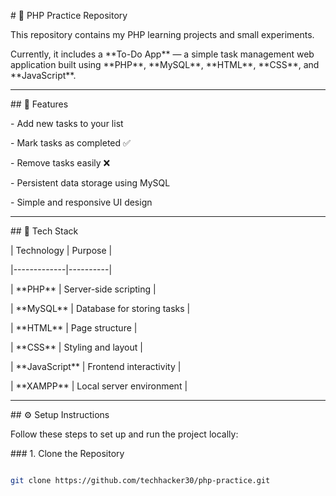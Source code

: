 \# 📝 PHP Practice Repository



This repository contains my PHP learning projects and small experiments.  

Currently, it includes a \*\*To-Do App\*\* — a simple task management web application built using \*\*PHP\*\*, \*\*MySQL\*\*, \*\*HTML\*\*, \*\*CSS\*\*, and \*\*JavaScript\*\*.



---



\## 🚀 Features



\- Add new tasks to your list

\- Mark tasks as completed ✅

\- Remove tasks easily ❌

\- Persistent data storage using MySQL

\- Simple and responsive UI design



---



\## 🧰 Tech Stack



| Technology | Purpose |

|-------------|----------|

| \*\*PHP\*\* | Server-side scripting |

| \*\*MySQL\*\* | Database for storing tasks |

| \*\*HTML\*\* | Page structure |

| \*\*CSS\*\* | Styling and layout |

| \*\*JavaScript\*\* | Frontend interactivity |

| \*\*XAMPP\*\* | Local server environment |



---



\## ⚙️ Setup Instructions



Follow these steps to set up and run the project locally:



\### 1. Clone the Repository

```bash

git clone https://github.com/techhacker30/php-practice.git



